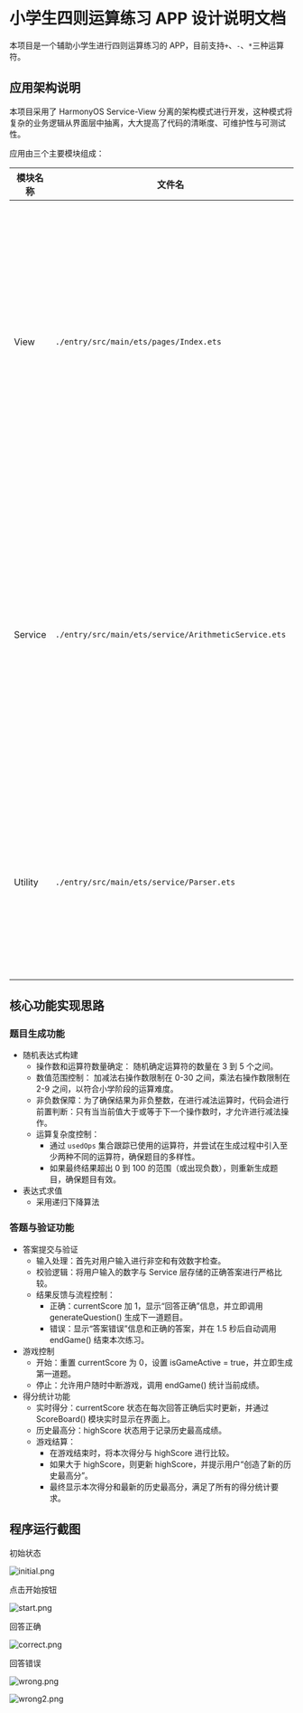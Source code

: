 # 小学生四则运算练习 APP 设计说明文档

本项目是一个辅助小学生进行四则运算练习的 APP，目前支持`+`、`-`、`*`三种运算符。

## 应用架构说明

本项目采用了 HarmonyOS Service-View 分离的架构模式进行开发，这种模式将复杂的业务逻辑从界面层中抽离，大大提高了代码的清晰度、可维护性与可测试性。

应用由三个主要模块组成：

| 模块名称    | 文件名                                                  | 职责描述                                                                     |
|---------|------------------------------------------------------|--------------------------------------------------------------------------|
| View    | `./entry/src/main/ets/pages/Index.ets`               | 负责 UI 界面的构建和渲染，通过 @State 监听 Service 层的数据变化并响应式更新。同时，它负责接收用户的输入事件（点击、输入）。 |
| Service | `./entry/src/main/ets/service/ArithmeticService.ets` | 核心业务逻辑层。管理游戏状态、当前得分、历史最高分。负责题目的生成、用户答案的验证，以及游戏流程的控制（开始、停止、结束）。           |
| Utility | `./entry/src/main/ets/service/Parser.ets`            | 表达式求值工具。负责对随机生成的数学表达式字符串进行解析和计算，采用递归下降算法。                                |

## 核心功能实现思路

### 题目生成功能

* 随机表达式构建
  * 操作数和运算符数量确定： 随机确定运算符的数量在 3 到 5 个之间。
  * 数值范围控制： 加减法右操作数限制在 0-30 之间，乘法右操作数限制在 2-9 之间，以符合小学阶段的运算难度。
  * 非负数保障：为了确保结果为非负整数，在进行减法运算时，代码会进行前置判断：只有当当前值大于或等于下一个操作数时，才允许进行减法操作。
  * 运算复杂度控制：
    * 通过 `usedOps` 集合跟踪已使用的运算符，并尝试在生成过程中引入至少两种不同的运算符，确保题目的多样性。
    * 如果最终结果超出 0 到 100 的范围（或出现负数），则重新生成题目，确保题目有效。
* 表达式求值
  * 采用递归下降算法

### 答题与验证功能

* 答案提交与验证
  * 输入处理：首先对用户输入进行非空和有效数字检查。
  * 校验逻辑：将用户输入的数字与 Service 层存储的正确答案进行严格比较。
  * 结果反馈与流程控制：
    * 正确：currentScore 加 1，显示“回答正确”信息，并立即调用 generateQuestion() 生成下一道题目。
    * 错误：显示“答案错误”信息和正确的答案，并在 1.5 秒后自动调用 endGame() 结束本次练习。
* 游戏控制
  * 开始：重置 currentScore 为 $0$，设置 isGameActive = true，并立即生成第一道题。
  * 停止：允许用户随时中断游戏，调用 endGame() 统计当前成绩。
* 得分统计功能
  * 实时得分：currentScore 状态在每次回答正确后实时更新，并通过 ScoreBoard() 模块实时显示在界面上。
  * 历史最高分：highScore 状态用于记录历史最高成绩。
  * 游戏结算：
    * 在游戏结束时，将本次得分与 highScore 进行比较。
    * 如果大于 highScore，则更新 highScore，并提示用户“创造了新的历史最高分”。
    * 最终显示本次得分和最新的历史最高分，满足了所有的得分统计要求。

## 程序运行截图

初始状态

![initial.png](./assets/initial.png)

点击开始按钮

![start.png](./assets/start.png)

回答正确

![correct.png](./assets/correct.png)

回答错误

![wrong.png](./assets/wrong.png)

![wrong2.png](./assets/wrong2.png)

